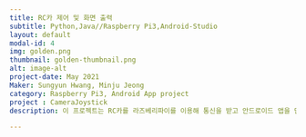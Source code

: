 ```yaml
---
title: RC카 제어 및 화면 출력
subtitle: Python,Java//Raspberry Pi3,Android-Studio
layout: default
modal-id: 4
img: golden.png
thumbnail: golden-thumbnail.png
alt: image-alt
project-date: May 2021
Maker: Sungyun Hwang, Minju Jeong
category: Raspberry Pi3, Android App project
project : CameraJoystick
description: 이 프로젝트는 RC카를 라즈베리파이를 이용해 통신을 받고 안드로이드 앱을 만들어서 무선으로 데이터를 주고 받아 RC카 제어 및 화면 출력한 프로젝트입니다.

---
```

